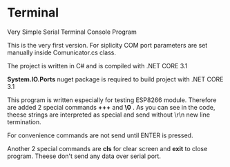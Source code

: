 # Terminal
Very Simple Serial Terminal Console Program

This is the very first version. 
For siplicity COM port parameters are set manually inside Comunicator.cs class.

The project is written in C# and is compiled with .NET CORE 3.1

<b>System.IO.Ports</b> nuget package is required to build project with .NET CORE 3.1


This program is written especially for testing ESP8266 module. Therefore are added
2 special commands <b>+++</b> and <b>\0</b> . As you can see in the code, theese strings are
interpreted as special and send without <CR><LF> \r\n new line termination.

For convenience commands are not send until ENTER is pressed.

Another 2 special commands are <b>cls</b> for clear screen and <b>exit</b> to close
program. Theese don't send any data over serial port.

